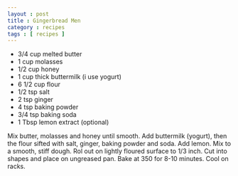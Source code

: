 ```yaml
---
layout : post
title : Gingerbread Men
category : recipes
tags : [ recipes ]
---
```

* 3/4 cup melted butter
* 1 cup molasses
* 1/2 cup honey
* 1 cup thick buttermilk (i use yogurt)
* 6 1/2 cup flour
* 1/2 tsp salt
* 2 tsp ginger
* 4 tsp baking powder
* 3/4 tsp baking soda
* 1 Tbsp lemon extract (optional)

Mix butter, molasses and honey until smooth.  Add buttermilk (yogurt), then the flour sifted with salt, ginger, baking powder and soda.  Add lemon.  Mix to a smooth, stiff dough.  Rol out on lightly floured surface to 1/3 inch.  Cut into shapes and place on ungreased pan.  Bake at 350 for 8-10 minutes.  Cool on racks.


